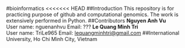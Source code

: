 #bioinformatics
<<<<<<< HEAD
##Introduction
This repository is for practicing purpose of github and computational genomics. The work is extensively performed in Python.
##Contributors
**Nguyen Anh Vu**   
User name: nguenanhvu
Email: ???
**Le Quang Minh Tri**   
User name: TriLe965
Email: lequangminhtri@gmail.com
##International University, Ho Chi Minh City, Vietnam
